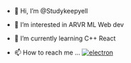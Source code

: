 - 👋 Hi, I’m @Studykeepyell
- 👀 I’m interested in ARVR ML Web dev
- 🌱 I’m currently learning C++ React

- 📫 How to reach me ...
[![electron	](https://skillicons.dev/icons?i=js,html,css,wasm)](https://skillicons.dev)
<!---
Studykeepyell/Studykeepyell is a ✨ special ✨ repository because its `README.md` (this file) appears on your GitHub profile.
You can click the Preview link to take a look at your changes.
--->
